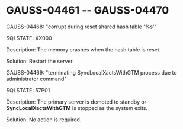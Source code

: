 # GAUSS-04461 -- GAUSS-04470<a name="EN-US_TOPIC_0302073682"></a>

GAUSS-04468: "corrupt during reset shared hash table '%s'"

SQLSTATE: XX000

Description: The memory crashes when the hash table is reset.

Solution: Restart the server.

GAUSS-04469: "terminating SyncLocalXactsWithGTM process due to administrator command"

SQLSTATE: 57P01

Description: The primary server is demoted to standby or  **SyncLocalXactsWithGTM**  is stopped as the system exits.

Solution: No action is required.

